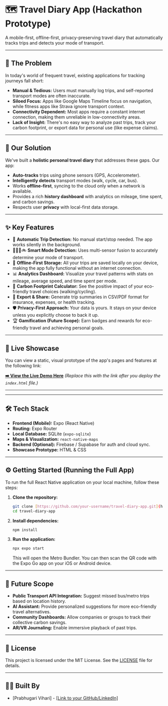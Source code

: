 # 🗺️ Travel Diary App (Hackathon Prototype)

A mobile-first, offline-first, privacy-preserving travel diary that automatically tracks trips and detects your mode of transport.

---

## 🔴 The Problem

In today's world of frequent travel, existing applications for tracking journeys fall short:
* **Manual & Tedious:** Users must manually log trips, and self-reported transport modes are often inaccurate.
* **Siloed Focus:** Apps like Google Maps Timeline focus on navigation, while fitness apps like Strava ignore transport context.
* **Connectivity Dependent:** Most apps require a constant internet connection, making them unreliable in low-connectivity areas.
* **Lack of Insight:** There's no easy way to analyze past trips, track your carbon footprint, or export data for personal use (like expense claims).

---

## 🎯 Our Solution

We've built a **holistic personal travel diary** that addresses these gaps. Our app:
* **Auto-tracks** trips using phone sensors (GPS, Accelerometer).
* **Intelligently detects** transport modes (walk, cycle, car, bus).
* Works **offline-first**, syncing to the cloud only when a network is available.
* Provides a rich **history dashboard** with analytics on mileage, time spent, and carbon savings.
* Respects user **privacy** with local-first data storage.

---

## ✨ Key Features

* 🤖 **Automatic Trip Detection:** No manual start/stop needed. The app works silently in the background.
* 🚶‍♂️🚗🚲 **Smart Mode Detection:** Uses multi-sensor fusion to accurately determine your mode of transport.
* 📴 **Offline-First Storage:** All your trips are saved locally on your device, making the app fully functional without an internet connection.
* 📊 **Analytics Dashboard:** Visualize your travel patterns with stats on mileage, average speed, and time spent per mode.
* 🌱 **Carbon Footprint Calculator:** See the positive impact of your eco-friendly travel choices (walking/cycling).
* 📄 **Export & Share:** Generate trip summaries in CSV/PDF format for insurance, expenses, or health tracking.
* 🛡️ **Privacy-First Approach:** Your data is yours. It stays on your device unless you explicitly choose to back it up.
* 🏆 **Gamification (Future Scope):** Earn badges and rewards for eco-friendly travel and achieving personal goals.

---

## 🚀 Live Showcase

You can view a static, visual prototype of the app's pages and features at the following link:

**[➡️ View the Live Demo Here](https://your-deployment-link.com)** *(Replace this with the link after you deploy the `index.html` file.)*

---



---

## 🛠️ Tech Stack

* **Frontend (Mobile):** Expo (React Native)
* **Routing:** Expo Router
* **Local Database:** SQLite (`expo-sqlite`)
* **Maps & Visualization:** `react-native-maps`
* **Backend (Optional):** Firebase / Supabase for auth and cloud sync.
* **Showcase Prototype:** HTML & CSS

---

## ⚙️ Getting Started (Running the Full App)

To run the full React Native application on your local machine, follow these steps:

1.  **Clone the repository:**
    ```bash
    git clone [https://github.com/your-username/travel-diary-app.git](https://github.com/your-username/travel-diary-app.git)
    cd travel-diary-app
    ```

2.  **Install dependencies:**
    ```bash
    npm install
    ```

3.  **Run the application:**
    ```bash
    npx expo start
    ```
    This will open the Metro Bundler. You can then scan the QR code with the Expo Go app on your iOS or Android device.

---

## 🔮 Future Scope

* **Public Transport API Integration:** Suggest missed bus/metro trips based on location history.
* **AI Assistant:** Provide personalized suggestions for more eco-friendly travel alternatives.
* **Community Dashboards:** Allow companies or groups to track their collective carbon savings.
* **AR/VR Journaling:** Enable immersive playback of past trips.

---

## 📄 License

This project is licensed under the MIT License. See the [LICENSE](LICENSE) file for details.

---

## 🧑‍💻 Built By

* [Prabhugari Vihari] - [[Link to your GitHub/LinkedIn]](https://github.com/VIHARI1106)
